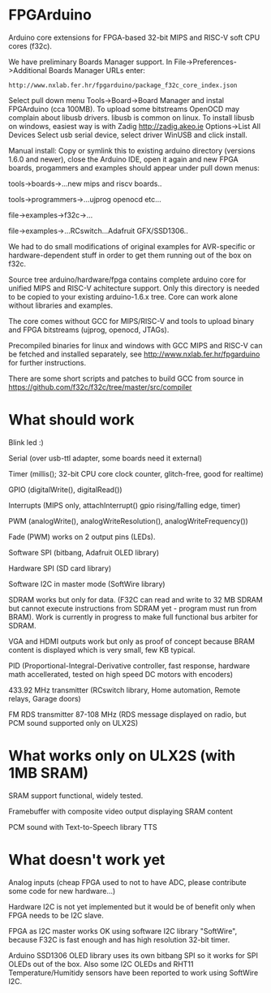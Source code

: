 # FPGArduino

Arduino core extensions for FPGA-based 32-bit MIPS and RISC-V 
soft CPU cores (f32c).

We have preliminary Boards Manager support.
In File->Preferences->Additional Boards Manager URLs enter:

    http://www.nxlab.fer.hr/fpgarduino/package_f32c_core_index.json

Select pull down menu Tools->Board->Board Manager
and instal FPGArduino (cca 100MB).
To upload some bitstreams OpenOCD may complain about
libusb drivers. libusb is common on linux. 
To install libusb on windows, easiest way is with
Zadig http://zadig.akeo.ie Options->List All Devices
Select usb serial device, select driver WinUSB and click install.

Manual install: Copy or symlink this to existing arduino directory 
(versions 1.6.0 and newer), close the Arduino IDE, open
it again and new FPGA boards, progammers
and examples should appear under pull down menus:

tools->boards->...new mips and riscv boards..

tools->programmers->...ujprog openocd etc...

file->examples->f32c->...

file->examples->...RCswitch...Adafruit GFX/SSD1306..

We had to do small modifications of original examples
for AVR-specific or hardware-dependent stuff in order 
to get them running out of the box on f32c.

Source tree arduino/hardware/fpga contains complete 
arduino core for unified MIPS and RISC-V 
achitecture support. Only this directory is needed to be
copied to your existing arduino-1.6.x tree. Core can work
alone without libraries and examples.

The core comes without GCC for MIPS/RISC-V and tools to
upload binary and FPGA bitstreams (ujprog, openocd, JTAGs).

Precompiled binaries for linux and windows with 
GCC MIPS and RISC-V can be fetched and installed
separately, see http://www.nxlab.fer.hr/fpgarduino for 
further instructions.

There are some short scripts and patches to
build GCC from source in 
https://github.com/f32c/f32c/tree/master/src/compiler

# What should work

Blink led :)

Serial (over usb-ttl adapter, some boards need it external)

Timer (millis(); 32-bit CPU core clock counter, glitch-free, good for realtime)

GPIO (digitalWrite(), digitalRead())

Interrupts (MIPS only, attachInterrupt() gpio rising/falling edge, timer)

PWM (analogWrite(), analogWriteResolution(), analogWriteFrequency())

Fade (PWM) works on 2 output pins (LEDs).

Software SPI (bitbang, Adafruit OLED library)

Hardware SPI (SD card library)

Software I2C in master mode (SoftWire library)

SDRAM works but only for data. 
(F32C can read and write to 32 MB SDRAM but cannot execute 
instructions from SDRAM yet - program must run from BRAM).
Work is currently in progress to make full functional bus 
arbiter for SDRAM.

VGA and HDMI outputs work but only as proof of concept
because BRAM content is displayed which is very small,
few KB typical. 

PID (Proportional-Integral-Derivative controller,
fast response, hardware math accellerated,
tested on high speed DC motors with encoders)

433.92 MHz transmitter (RCswitch library, 
Home automation, Remote relays, 
Garage doors)

FM RDS transmitter 87-108 MHz (RDS message displayed on
radio, but PCM sound supported only on ULX2S)

# What works only on ULX2S (with 1MB SRAM)

SRAM support functional, widely tested.

Framebuffer with composite video output displaying SRAM content

PCM sound with Text-to-Speech library TTS

# What doesn't work yet

Analog inputs (cheap FPGA used to not to have ADC, 
please contribute some code for new hardware...)

Hardware I2C is not yet implemented but it would be
of benefit only when FPGA needs to be I2C slave. 

FPGA as I2C master works OK using software I2C library
"SoftWire", because F32C is fast enough and has high
resolution 32-bit timer.

Arduino SSD1306 OLED library uses its own bitbang SPI
so it works for SPI OLEDs out of the box. Also some
I2C OLEDs and RHT11 Temperature/Humitidy sensors have
been reported to work using SoftWire I2C.
